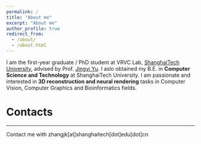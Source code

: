 ```yaml
---
permalink: /
title: "About me"
excerpt: "About me"
author_profile: true
redirect_from: 
  - /about/
  - /about.html
---
```

I am the first-year graduate / PhD student at VRVC Lab, [ShanghaiTech University](https://www.shanghaitech.edu.cn/), advised by Prof. [Jingyi Yu](http://www.yu-jingyi.com/cv/). I aslo obtained my B.E. in **Computer Science and Technology** at ShanghaiTech University. I am passionate and interested in **3D reconstruction and neural rendering** tasks in Computer Vision, Computer Graphics and Bioinformatics fields.

# Contacts
------
Contact me with zhangjk\[at\]shanghaitech\[dot\]edu\[dot\]cn
